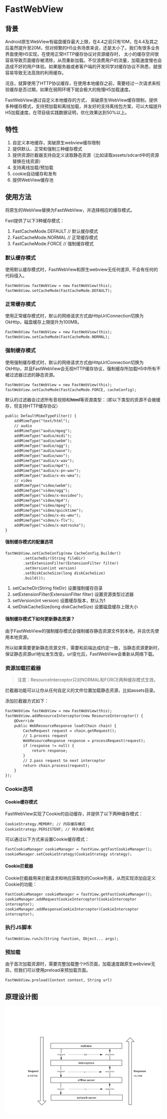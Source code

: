 # FastWebView
## 背景
Android原生WebView有磁盘缓存最大上限，在4.4之前只有10M，在4.4及其之后虽然提升至20M，但对频繁的H5业务场景来说，还是太小了。我们有很多业务界面使用H5实现，在使用正常HTTP缓存协议对资源缓存时，
太小的缓存空间很容易导致页面缓存被清除，从而重新加载。不仅浪费用户的流量，加载速度慢也会造成不好的用户体验。如果服务器或者客户端的开发同学对缓存协议不熟悉，就很容易导致无法高效的利用缓存。

况且，就算使用了HTTP协议缓存，在使用本地缓存之前，需要经过一次请求来校验缓存是否过期，如果在弱网环境下就会极大的拖慢H5加载速度。

FastWebView通过自定义本地缓存的方式，
突破原生WebView缓存限制，提供多种缓存模式，支持预加载和离线加载，并友好的支持离线包方案，可以大幅提升H5加载速度。在项目级实践数据证明，优化效果达到50%以上。

## 特性
1. 自定义本地缓存，突破原生webview缓存限制
2. 提供默认、正常和强制三种缓存模式
3. 提供资源拦截器支持自定义读取静态资源（比如读取assets/sdcard中的资源替换在线资源）
4. 支持离线加载/预加载
5. cookie自动缓存和发布
6. 提供WebView缓存池

## 使用方法
将原生的WebView替换为FastWebView，并选择相应的缓存模式。

Fast提供了以下3种缓存模式：

1. FastCacheMode.DEFAULT  // 默认缓存模式
2. FastCacheMode.NORMAL // 正常缓存模式
3. FastCacheMode.FORCE // 强制缓存模式

### 默认缓存模式

使用默认缓存模式时，FastWebView和原生webview无任何差异, 不会有任何的代码侵入。

```
FastWebView fastWebView = new FastWebView(this);
fastWebView.setCacheMode(FastCacheMode.DEFAULT);
```

### 正常缓存模式

使用正常缓存模式时，默认的网络请求方式由HttpUrlConnection切换为OkHttp，磁盘缓存上限提升为100MB。

```
FastWebView fastWebView = new FastWebView(this);
fastWebView.setCacheMode(FastCacheMode.NORMAL);
```

### 强制缓存模式

使用强制缓存模式时，默认的网络请求方式由HttpUrlConnection切换为OkHttp，并且FastWebView会无视HTTP缓存协议，强制缓存所加载H5中所有不被过滤器过滤的静态资源。

```
FastWebView fastWebView = new FastWebView(this);
fastWebView.setCacheMode(FastCacheMode.FORCE, cacheConfig);
```

默认的过滤器会过滤所有音视频和**html**等资源类型：（即以下类型的资源不会被缓存，但支持HTTP缓存协议）

```
public DefaultMimeTypeFilter() {
    addMimeType("text/html");
    // audio
    addMimeType("audio/mpeg");
    addMimeType("audio/midi");
    addMimeType("audio/webm");
    addMimeType("audio/ogg");
    addMimeType("audio/wave");
    addMimeType("audio/wav");
    addMimeType("audio/x-wav");
    addMimeType("audio/mp4");
    addMimeType("audio/x-pn-wav");
    addMimeType("audio/x-ms-wma");
    // video
    addMimeType("video/webm");
    addMimeType("video/ogg");
    addMimeType("video/x-msvideo");
    addMimeType("video/mp4");
    addMimeType("video/mpeg");
    addMimeType("video/quicktime");
    addMimeType("video/x-ms-wmv");
    addMimeType("video/x-flv");
    addMimeType("video/x-matroska");
}
```

#### 强制缓存模式的配置选项

```
fastWebView.setCacheConfig(new CacheConfig.Builder()
        .setCacheDir(String fileDir)
        .setExtensionFilter(ExtensionFilter filter)
        .setVersion(int version)
        .setDiskCacheSize(long diskCacheSize)
        .build());
```

1. setCacheDir(String fileDir) 设置强制缓存目录
2. setExtensionFilter(ExtensionFilter filter) 设置资源类型过滤器
3. setVersion(int version) 设置缓存版本，默认为1
4. setDiskCacheSize(long diskCacheSize) 设置磁盘缓存上限大小

#### 强制缓存模式下如何更新静态资源？

由于FastWebView的强制缓存模式会强制缓存静态资源文件到本地，并且优先使用本地资源。

所以如果需要更新静态资源文件，需要和前端达成约定一致，当静态资源更新时，保证静态资源url地址发生改变。url变化后，FastWebView会重新从网络下载。

### 资源加载拦截器

> 注意：ResourceInterceptor只对NORMAL和FORCE两种缓存模式生效。

拦截器功能可以让你从任何自定义的文件位置加载静态资源，比如assets目录。

添加拦截器方式如下：

```
FastWebView fastWebView = new FastWebView(this);
fastWebView.addResourceInterceptor(new ResourceInterceptor() {
    @Override
    public WebResourceResponse load(Chain chain) {
    	CacheRequest request = chain.getRequest();
    	// 1.process request	
    	WebResourceResponse response = processRequest(request);
    	if (response != null) {
    		return response;
    	}
    	// 2.pass request to next interceptor
        return chain.process(request);
    }
});
```
### Cookie选项
#### Cookie缓存模式
FastWebView实现了Cookie的自动缓存，并提供了以下两种缓存模式：
```
CookieStrategy.MEMORY; // 内存缓存模式
CookieStrategy.PERSISTENT; // 持久缓存模式
```
可以通过以下方式来设置Cookie缓存模式：

```
FastCookieManager cookieManager = fastView.getFastCookieManager();
cookieManager.setCookieStrategy(CookieStrategy strategy);
```

#### Cookie拦截器
Cookie拦截器用来拦截请求和响应获取到的Cookie列表，从而实现添加自定义Cookie的功能：
```
FastCookieManager cookieManager = fastView.getFastCookieManager();
cookieManager.addRequestCookieInterceptor(CookieInterceptor interceptor);
cookieManager.addResponseCookieInterceptor(CookieInterceptor interceptor);
```
### 执行JS脚本

```
fastWebView.runJs(String function, Object... args);
```

### 预加载
由于首次加载资源时，需要完整加载整个H5页面，加载速度跟原生webview无异。但我们可以使用preload来预加载页面。
```
FastWebView.preload(Context context, String url)
```

## 原理设计图

![设计图](design.png)
